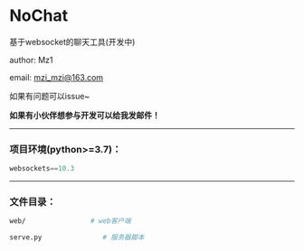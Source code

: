 # NoChat

基于websocket的聊天工具(开发中)

author: Mz1

email: mzi_mzi@163.com

如果有问题可以issue~

**如果有小伙伴想参与开发可以给我发邮件！**

<hr/>

### 项目环境(python>=3.7)：

```python
websockets==10.3
```



<hr/>

### 文件目录：

```bash
web/                # web客户端 

serve.py               # 服务器脚本
```

